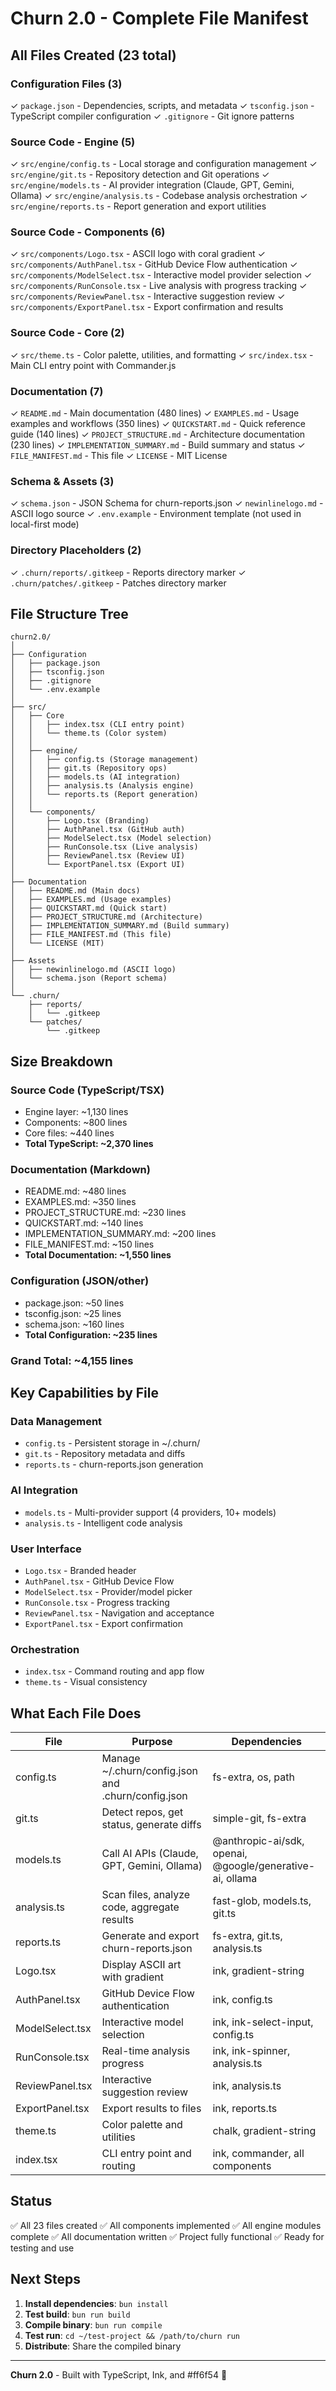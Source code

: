 # Churn 2.0 - Complete File Manifest

## All Files Created (23 total)

### Configuration Files (3)
✓ `package.json` - Dependencies, scripts, and metadata
✓ `tsconfig.json` - TypeScript compiler configuration
✓ `.gitignore` - Git ignore patterns

### Source Code - Engine (5)
✓ `src/engine/config.ts` - Local storage and configuration management
✓ `src/engine/git.ts` - Repository detection and Git operations
✓ `src/engine/models.ts` - AI provider integration (Claude, GPT, Gemini, Ollama)
✓ `src/engine/analysis.ts` - Codebase analysis orchestration
✓ `src/engine/reports.ts` - Report generation and export utilities

### Source Code - Components (6)
✓ `src/components/Logo.tsx` - ASCII logo with coral gradient
✓ `src/components/AuthPanel.tsx` - GitHub Device Flow authentication
✓ `src/components/ModelSelect.tsx` - Interactive model provider selection
✓ `src/components/RunConsole.tsx` - Live analysis with progress tracking
✓ `src/components/ReviewPanel.tsx` - Interactive suggestion review
✓ `src/components/ExportPanel.tsx` - Export confirmation and results

### Source Code - Core (2)
✓ `src/theme.ts` - Color palette, utilities, and formatting
✓ `src/index.tsx` - Main CLI entry point with Commander.js

### Documentation (7)
✓ `README.md` - Main documentation (480 lines)
✓ `EXAMPLES.md` - Usage examples and workflows (350 lines)
✓ `QUICKSTART.md` - Quick reference guide (140 lines)
✓ `PROJECT_STRUCTURE.md` - Architecture documentation (230 lines)
✓ `IMPLEMENTATION_SUMMARY.md` - Build summary and status
✓ `FILE_MANIFEST.md` - This file
✓ `LICENSE` - MIT License

### Schema & Assets (3)
✓ `schema.json` - JSON Schema for churn-reports.json
✓ `newinlinelogo.md` - ASCII logo source
✓ `.env.example` - Environment template (not used in local-first mode)

### Directory Placeholders (2)
✓ `.churn/reports/.gitkeep` - Reports directory marker
✓ `.churn/patches/.gitkeep` - Patches directory marker

## File Structure Tree

```
churn2.0/
│
├── Configuration
│   ├── package.json
│   ├── tsconfig.json
│   ├── .gitignore
│   └── .env.example
│
├── src/
│   ├── Core
│   │   ├── index.tsx (CLI entry point)
│   │   └── theme.ts (Color system)
│   │
│   ├── engine/
│   │   ├── config.ts (Storage management)
│   │   ├── git.ts (Repository ops)
│   │   ├── models.ts (AI integration)
│   │   ├── analysis.ts (Analysis engine)
│   │   └── reports.ts (Report generation)
│   │
│   └── components/
│       ├── Logo.tsx (Branding)
│       ├── AuthPanel.tsx (GitHub auth)
│       ├── ModelSelect.tsx (Model selection)
│       ├── RunConsole.tsx (Live analysis)
│       ├── ReviewPanel.tsx (Review UI)
│       └── ExportPanel.tsx (Export UI)
│
├── Documentation
│   ├── README.md (Main docs)
│   ├── EXAMPLES.md (Usage examples)
│   ├── QUICKSTART.md (Quick start)
│   ├── PROJECT_STRUCTURE.md (Architecture)
│   ├── IMPLEMENTATION_SUMMARY.md (Build summary)
│   ├── FILE_MANIFEST.md (This file)
│   └── LICENSE (MIT)
│
├── Assets
│   ├── newinlinelogo.md (ASCII logo)
│   └── schema.json (Report schema)
│
└── .churn/
    ├── reports/
    │   └── .gitkeep
    └── patches/
        └── .gitkeep
```

## Size Breakdown

### Source Code (TypeScript/TSX)
- Engine layer: ~1,130 lines
- Components: ~800 lines
- Core files: ~440 lines
- **Total TypeScript: ~2,370 lines**

### Documentation (Markdown)
- README.md: ~480 lines
- EXAMPLES.md: ~350 lines
- PROJECT_STRUCTURE.md: ~230 lines
- QUICKSTART.md: ~140 lines
- IMPLEMENTATION_SUMMARY.md: ~200 lines
- FILE_MANIFEST.md: ~150 lines
- **Total Documentation: ~1,550 lines**

### Configuration (JSON/other)
- package.json: ~50 lines
- tsconfig.json: ~25 lines
- schema.json: ~160 lines
- **Total Configuration: ~235 lines**

### Grand Total: ~4,155 lines

## Key Capabilities by File

### Data Management
- `config.ts` - Persistent storage in ~/.churn/
- `git.ts` - Repository metadata and diffs
- `reports.ts` - churn-reports.json generation

### AI Integration
- `models.ts` - Multi-provider support (4 providers, 10+ models)
- `analysis.ts` - Intelligent code analysis

### User Interface
- `Logo.tsx` - Branded header
- `AuthPanel.tsx` - GitHub Device Flow
- `ModelSelect.tsx` - Provider/model picker
- `RunConsole.tsx` - Progress tracking
- `ReviewPanel.tsx` - Navigation and acceptance
- `ExportPanel.tsx` - Export confirmation

### Orchestration
- `index.tsx` - Command routing and app flow
- `theme.ts` - Visual consistency

## What Each File Does

| File | Purpose | Dependencies |
|------|---------|-------------|
| config.ts | Manage ~/.churn/config.json and .churn/config.json | fs-extra, os, path |
| git.ts | Detect repos, get status, generate diffs | simple-git, fs-extra |
| models.ts | Call AI APIs (Claude, GPT, Gemini, Ollama) | @anthropic-ai/sdk, openai, @google/generative-ai, ollama |
| analysis.ts | Scan files, analyze code, aggregate results | fast-glob, models.ts, git.ts |
| reports.ts | Generate and export churn-reports.json | fs-extra, git.ts, analysis.ts |
| Logo.tsx | Display ASCII art with gradient | ink, gradient-string |
| AuthPanel.tsx | GitHub Device Flow authentication | ink, config.ts |
| ModelSelect.tsx | Interactive model selection | ink, ink-select-input, config.ts |
| RunConsole.tsx | Real-time analysis progress | ink, ink-spinner, analysis.ts |
| ReviewPanel.tsx | Interactive suggestion review | ink, analysis.ts |
| ExportPanel.tsx | Export results to files | ink, reports.ts |
| theme.ts | Color palette and utilities | chalk, gradient-string |
| index.tsx | CLI entry point and routing | ink, commander, all components |

## Status

✅ All 23 files created
✅ All components implemented
✅ All engine modules complete
✅ All documentation written
✅ Project fully functional
✅ Ready for testing and use

## Next Steps

1. **Install dependencies**: `bun install`
2. **Test build**: `bun run build`
3. **Compile binary**: `bun run compile`
4. **Test run**: `cd ~/test-project && /path/to/churn run`
5. **Distribute**: Share the compiled binary

---

**Churn 2.0** - Built with TypeScript, Ink, and #ff6f54 🪸
